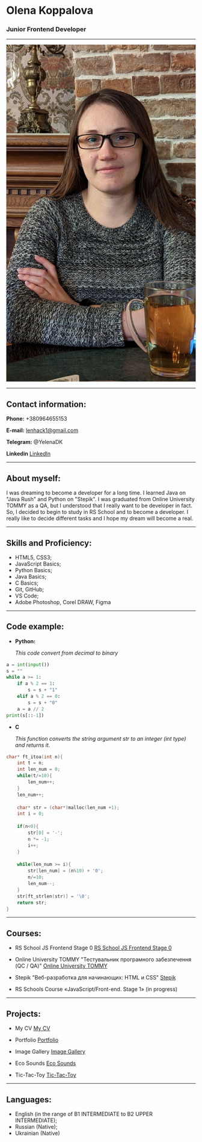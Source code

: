 # Olena Koppalova

### Junior Frontend Developer

---

![My photo](images/myPhoto.jpg)

---

## Contact information:

**Phone:** +380964655153

**E-mail:** lenhack1@gmail.com

**Telegram:** @YelenaDK

**Linkedin** [LinkedIn](http://linkedin.com/in/елена-коппалова-8538a91b6)

---

## About myself:

I was dreaming to become a developer for a long time. I learned Java on "Java Rush" and Python on "Stepik". I was graduated from Online University TOMMY as a QA, but I understood that I really want to be developer in fact. So, I decided to begin to study in RS School and to become a developer. I really like to decide different tasks and I hope my dream will become a real.

---

## Skills and Proficiency:

- HTML5, CSS3;
- JavaScript Basics;
- Python Basics;
- Java Basics;
- C Basics;
- Git, GitHub;
- VS Code;
- Adobe Photoshop, Corel DRAW, Figma

---

## Code example:

- **Python:**

  _This code convert from decimal to binary_

```Python
a = int(input())
s = ""
while a >= 1:
    if a % 2 == 1:
        s = s + "1"
    elif a % 2 == 0:
        s = s + "0"
    a = a // 2
print(s[::-1])
```

- **C**

  _This function converts the string argument str to an integer (int type) and returns it._

```C
char* ft_itoa(int n){
    int t = n;
    int len_num = 0;
    while(t/=10){
        len_num++;
    }
    len_num++;

    char* str = (char*)malloc(len_num +1);
    int i = 0;

    if(n<0){
        str[0] = '-';
        n *= -1;
        i++;
    }

    while(len_num >= i){
        str[len_num] = (n%10) + '0';
        n/=10;
        len_num--;
    }
    str[ft_strlen(str)] = '\0';
    return str;
}
```

---

## Courses:

- RS School JS Frontend Stage 0 [RS School JS Frontend Stage 0](https://rs.school/)

- Online University TOMMY "Тестувальник програмного
  забезпечення (QC / QA)" [Online University TOMMY](https://www.tommyuniver.com)

- Stepik "Веб-разработка для начинающих: HTML и CSS" [Stepik](https://stepik.org/course/38218/syllabus)

- RS Schools Course «JavaScript/Front-end. Stage 1» (in progress)

---

## Projects:

- My CV [My CV](https://koppalova-olena-cv.netlify.app/)

- Portfolio [Portfolio](https://portfolio-part3-lenhack.netlify.app/)

- Image Gallery [Image Gallery](https://image-gallery-lenhack.netlify.app/)

- Eco Sounds [Eco Sounds](https://eco-sounds-lenhack.netlify.app)

- Tic-Tac-Toy [Tic-Tac-Toy](https://tic-tac-toe-lenhack.netlify.app/)

---

## Languages:

- English (in the range of B1 INTERMEDIATE to B2 UPPER INTERMEDIATE);
- Russian (Native);
- Ukrainian (Native)
